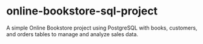 # online-bookstore-sql-project
A simple Online Bookstore project using PostgreSQL with books, customers, and orders tables to manage and analyze sales data.

